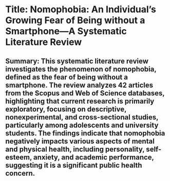 # Title: Nomophobia: An Individual’s Growing Fear of Being without a Smartphone—A Systematic Literature Review

## Summary: This systematic literature review investigates the phenomenon of nomophobia, defined as the fear of being without a smartphone. The review analyzes 42 articles from the Scopus and Web of Science databases, highlighting that current research is primarily exploratory, focusing on descriptive, nonexperimental, and cross-sectional studies, particularly among adolescents and university students. The findings indicate that nomophobia negatively impacts various aspects of mental and physical health, including personality, self-esteem, anxiety, and academic performance, suggesting it is a significant public health concern.